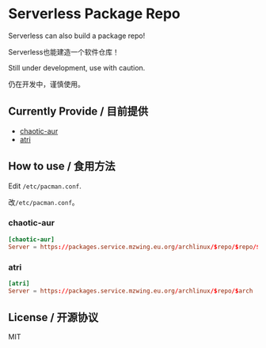 # Serverless Package Repo

Serverless can also build a package repo!

Serverless也能建造一个软件仓库！

Still under development, use with caution.

仍在开发中，谨慎使用。

## Currently Provide / 目前提供

- [chaotic-aur](https://aur.chaotic.cx/)
- [atri](https://github.com/Misaka13514-AUR/PKGBUILDs)

## How to use / 食用方法

Edit `/etc/pacman.conf`.

改`/etc/pacman.conf`。

### chaotic-aur

```conf
[chaotic-aur]
Server = https://packages.service.mzwing.eu.org/archlinux/$repo/$repo/$arch
```

### atri

```conf
[atri]
Server = https://packages.service.mzwing.eu.org/archlinux/$repo/$arch
```

## License / 开源协议

MIT
